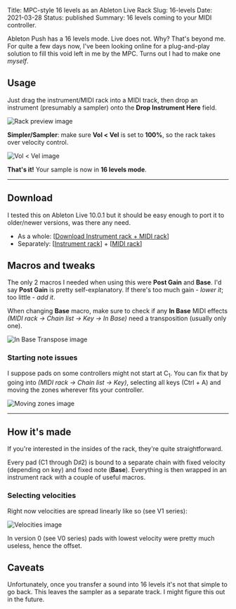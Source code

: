 Title: MPC-style 16 levels as an Ableton Live Rack
Slug: 16-levels
Date: 2021-03-28
Status: published
Summary: 16 levels coming to your MIDI controller.

Ableton Push has a 16 levels mode. Live does not. Why? That's beyond me. For quite a few days now, I've been looking online for a plug-and-play solution to fill this void left in me by the MPC. Turns out I had to make one *myself*.

## Usage

Just drag the instrument/MIDI rack into a MIDI track, then drop an instrument (presumably a sampler) onto the **Drop Instrument Here** field.

![Rack preview image][rack_preview]

**Simpler/Sampler**: make sure **Vol < Vel** is set to **100%**, so the rack takes over velocity control.

![Vol < Vel image][vol_vel]

**That's it!** Your sample is now in **16 levels mode**.

---

## Download

I tested this on Ableton Live 10.0.1 but it should be easy enough to port it to older/newer versions, was there any need.

- As a whole: \[[Download Instrument rack + MIDI rack][pack_download]\]
- Separately: \[[Instrument rack][instrument_download]\] + \[[MIDI rack][midi_download]\]

## Macros and tweaks

The only 2 macros I needed when using this were **Post Gain** and **Base**. I'd say **Post Gain** is pretty self-explanatory. If there's too much gain - *lower it*; too little - *add it*.

When changing **Base** macro, make sure to check if any **In Base** MIDI effects
*(MIDI rack -> Chain list -> Key -> In Base)* need a transposition (usually only one).

![In Base Transpose image][in_base_transpose]

### Starting note issues

I suppose pads on some controllers might not start at C<sub>1</sub>. You can fix that by going into *(MIDI rack -> Chain list -> Key)*, selecting all keys (Ctrl + A) and moving the zones wherever fits your controller.

![Moving zones image][moving_zones]

---

## How it's made

If you're interested in the insides of the rack, they're quite straightforward.

Every pad (C1 through D♯2) is bound to a separate chain with fixed velocity (depending on key) and fixed note (**Base**). Everything is then wrapped in an instrument rack with a couple of useful macros.

### Selecting velocities

Right now velocities are spread linearly like so (see V1 series):

![Velocities image][velocity_per_pad]

In version 0 (see V0 series) pads with lowest velocity were pretty much useless, hence the offset.

## Caveats

Unfortunately, once you transfer a sound into 16 levels it's not that simple to go back. This leaves the sampler as a separate track. I might figure this out in the future.


[pack_download]: {static}/files/16-levels/.keep
[instrument_download]: {static}/files/16-levels/.keep
[midi_download]: {static}/files/16-levels/.keep
[velocity_per_pad]: {static}/images/16-levels/velocity_per_pad.png
[rack_preview]: {static}/images/16-levels/rack_preview.png
[vol_vel]: {static}/images/16-levels/vol_vel.png
[in_base_transpose]: {static}/images/16-levels/in_base_transpose.png
[moving_zones]: {static}/images/16-levels/moving_zones.png

